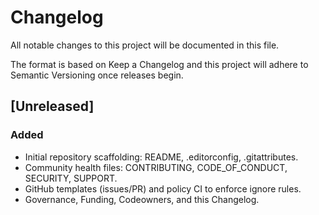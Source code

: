 # Changelog

All notable changes to this project will be documented in this file.

The format is based on Keep a Changelog and this project will adhere to Semantic Versioning once releases begin.

## [Unreleased]
### Added
- Initial repository scaffolding: README, .editorconfig, .gitattributes.
- Community health files: CONTRIBUTING, CODE_OF_CONDUCT, SECURITY, SUPPORT.
- GitHub templates (issues/PR) and policy CI to enforce ignore rules.
- Governance, Funding, Codeowners, and this Changelog.
